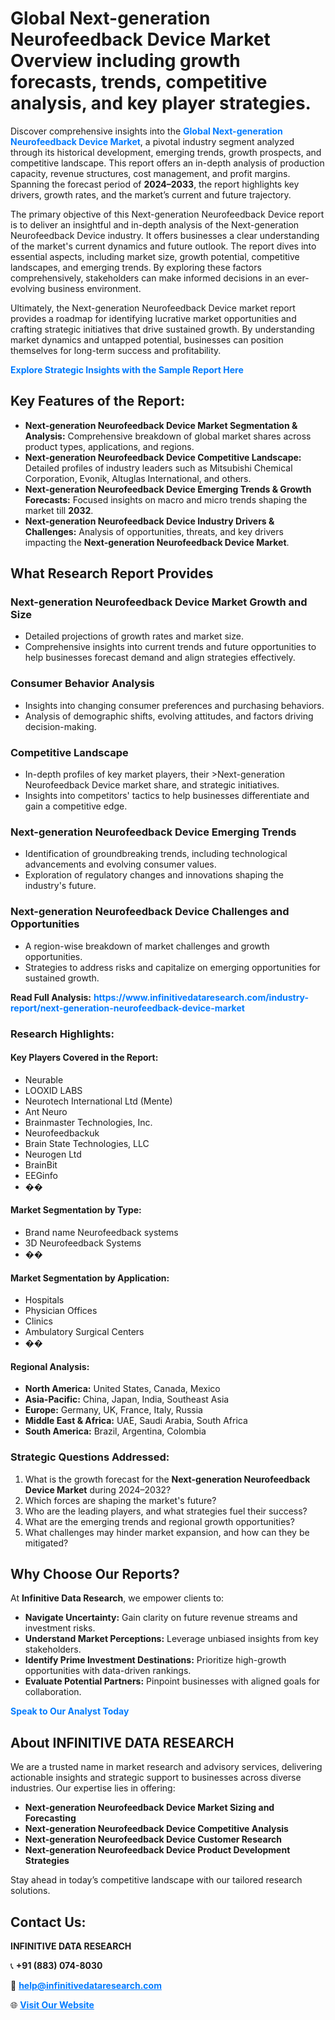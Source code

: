 <h1>Global Next-generation Neurofeedback Device Market Overview including growth forecasts, trends, competitive analysis, and key player strategies.</h1>
<p>
Discover comprehensive insights into the 
<a href="https://www.infinitivedataresearch.com/industry-report/next-generation-neurofeedback-device-market" rel="dofollow" style="color: #007BFF; text-decoration: none;"><strong>Global Next-generation Neurofeedback Device Market</strong></a>, a pivotal industry segment analyzed through its historical development, emerging trends, growth prospects, and competitive landscape. This report offers an in-depth analysis of production capacity, revenue structures, cost management, and profit margins. Spanning the forecast period of <strong>2024–2033</strong>, the report highlights key drivers, growth rates, and the market’s current and future trajectory.
</p>
<p>
The primary objective of this Next-generation Neurofeedback Device report is to deliver an insightful and in-depth analysis of the Next-generation Neurofeedback Device industry. It offers businesses a clear understanding of the market's current dynamics and future outlook. The report dives into essential aspects, including market size, growth potential, competitive landscapes, and emerging trends. By exploring these factors comprehensively, stakeholders can make informed decisions in an ever-evolving business environment.
</p>
<p>
Ultimately, the Next-generation Neurofeedback Device market report provides a roadmap for identifying lucrative market opportunities and crafting strategic initiatives that drive sustained growth. By understanding market dynamics and untapped potential, businesses can position themselves for long-term success and profitability.
</p>
<p>
<a href="https://www.infinitivedataresearch.com/request-sample/reportId=109220" style="color: #007BFF; text-decoration: none;"><strong>Explore Strategic Insights with the Sample Report Here</strong></a>
</p>

<h2>Key Features of the Report:</h2>
<ul>
<li><strong>Next-generation Neurofeedback Device Market Segmentation & Analysis:</strong> Comprehensive breakdown of global market shares across product types, applications, and regions.</li>
<li><strong>Next-generation Neurofeedback Device Competitive Landscape:</strong> Detailed profiles of industry leaders such as Mitsubishi Chemical Corporation, Evonik, Altuglas International, and others.</li>
<li><strong>Next-generation Neurofeedback Device Emerging Trends & Growth Forecasts:</strong> Focused insights on macro and micro trends shaping the market till <strong>2032</strong>.</li>
<li><strong>Next-generation Neurofeedback Device Industry Drivers & Challenges:</strong> Analysis of opportunities, threats, and key drivers impacting the <strong>Next-generation Neurofeedback Device Market</strong>.</li>
</ul>

<h2>What Research Report Provides</h2>
<h3>Next-generation Neurofeedback Device Market Growth and Size</h3>
<ul>
<li>Detailed projections of growth rates and market size.</li>
<li>Comprehensive insights into current trends and future opportunities to help businesses forecast demand and align strategies effectively.</li>
</ul>

<h3>Consumer Behavior Analysis</h3>
<ul>
<li>Insights into changing consumer preferences and purchasing behaviors.</li>
<li>Analysis of demographic shifts, evolving attitudes, and factors driving decision-making.</li>
</ul>

<h3>Competitive Landscape</h3>
<ul>
<li>In-depth profiles of key market players, their >Next-generation Neurofeedback Device market share, and strategic initiatives.</li>
<li>Insights into competitors' tactics to help businesses differentiate and gain a competitive edge.</li>
</ul>

<h3>Next-generation Neurofeedback Device Emerging Trends</h3>
<ul>
<li>Identification of groundbreaking trends, including technological advancements and evolving consumer values.</li>
<li>Exploration of regulatory changes and innovations shaping the industry's future.</li>
</ul>

<h3>Next-generation Neurofeedback Device Challenges and Opportunities</h3>
<ul>
<li>A region-wise breakdown of market challenges and growth opportunities.</li>
<li>Strategies to address risks and capitalize on emerging opportunities for sustained growth.</li>
</ul>
<p><strong>Read Full Analysis:</strong> <a href="https://www.infinitivedataresearch.com/industry-report/next-generation-neurofeedback-device-market" rel="dofollow" style="color: #007BFF; text-decoration: none;"><strong>https://www.infinitivedataresearch.com/industry-report/next-generation-neurofeedback-device-market</strong></a></p>
<h3>Research Highlights:</h3>
<h4>Key Players Covered in the Report:</h4>
<ul><li>Neurable</li><li>LOOXID LABS</li><li>Neurotech International Ltd (Mente)</li><li>Ant Neuro</li><li>Brainmaster Technologies, Inc.</li><li>Neurofeedbackuk</li><li>Brain State Technologies, LLC</li><li>Neurogen Ltd</li><li>BrainBit</li><li>EEGinfo</li><li>��</li></ul>
<h4>Market Segmentation by Type:</h4>
<ul><li>Brand name Neurofeedback systems</li><li>3D Neurofeedback Systems</li><li>��</li></ul>
<h4>Market Segmentation by Application:</h4>
<ul><li>Hospitals</li><li>Physician Offices</li><li>Clinics</li><li>Ambulatory Surgical Centers</li><li>��</li></ul>

<h4>Regional Analysis:</h4>
<ul>
<li><strong>North America:</strong> United States, Canada, Mexico</li>
<li><strong>Asia-Pacific:</strong> China, Japan, India, Southeast Asia</li>
<li><strong>Europe:</strong> Germany, UK, France, Italy, Russia</li>
<li><strong>Middle East & Africa:</strong> UAE, Saudi Arabia, South Africa</li>
<li><strong>South America:</strong> Brazil, Argentina, Colombia</li>
</ul>

<h3>Strategic Questions Addressed:</h3>
<ol>
<li>What is the growth forecast for the <strong>Next-generation Neurofeedback Device Market</strong> during 2024–2032?</li>
<li>Which forces are shaping the market's future?</li>
<li>Who are the leading players, and what strategies fuel their success?</li>
<li>What are the emerging trends and regional growth opportunities?</li>
<li>What challenges may hinder market expansion, and how can they be mitigated?</li>
</ol>

<h2>Why Choose Our Reports?</h2>
<p>At <strong>Infinitive Data Research</strong>, we empower clients to:</p>
<ul>
<li><strong>Navigate Uncertainty:</strong> Gain clarity on future revenue streams and investment risks.</li>
<li><strong>Understand Market Perceptions:</strong> Leverage unbiased insights from key stakeholders.</li>
<li><strong>Identify Prime Investment Destinations:</strong> Prioritize high-growth opportunities with data-driven rankings.</li>
<li><strong>Evaluate Potential Partners:</strong> Pinpoint businesses with aligned goals for collaboration.</li>
</ul>
<p><a href="https://www.infinitivedataresearch.com/industry-report/next-generation-neurofeedback-device-market" rel="dofollow" style="color: #007BFF; text-decoration: none;"><strong>Speak to Our Analyst Today</strong></a></p>

<h2>About INFINITIVE DATA RESEARCH</h2>
<p>We are a trusted name in market research and advisory services, delivering actionable insights and strategic support to businesses across diverse industries. Our expertise lies in offering:</p>
<ul>
<li><strong>Next-generation Neurofeedback Device Market Sizing and Forecasting</strong></li>
<li><strong>Next-generation Neurofeedback Device Competitive Analysis</strong></li>
<li><strong>Next-generation Neurofeedback Device Customer Research</strong></li>
<li><strong>Next-generation Neurofeedback Device Product Development Strategies</strong></li>
</ul>
<p>Stay ahead in today’s competitive landscape with our tailored research solutions.</p>

<h2>Contact Us:</h2>
<p><strong>INFINITIVE DATA RESEARCH</strong></p>
<p>📞 <strong>+91 (883) 074-8030</strong></p>
<p>📧 <strong><a href="mailto:help@infinitivedataresearch.com" style="color: #007BFF;">help@infinitivedataresearch.com</a></strong></p>
<p>🌐 <strong><a href="https://www.infinitivedataresearch.com" rel="dofollow" style="color: #007BFF;">Visit Our Website</a></strong></p>